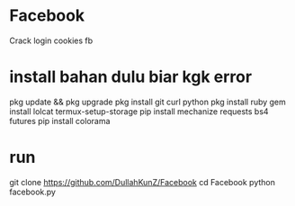 # Facebook
Crack login cookies fb

# install bahan dulu biar kgk error

pkg update && pkg upgrade
pkg install git curl python 
pkg install ruby 
gem install lolcat
termux-setup-storage 
pip install mechanize requests bs4 futures 
pip install colorama


# run
git clone https://github.com/DullahKunZ/Facebook
cd Facebook
python facebook.py
